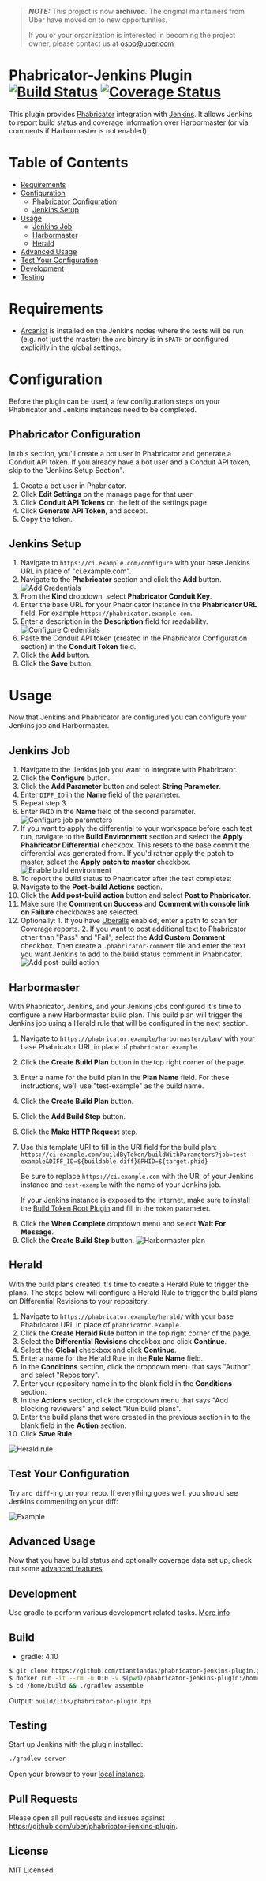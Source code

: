 > **_NOTE:_**  This project is now **archived**.  The original maintainers from Uber have moved on to new opportunities.  
>
> If you or your organization is interested in becoming the project owner, please contact us at ospo@uber.com

# Phabricator-Jenkins Plugin [![Build Status](https://travis-ci.org/uber/phabricator-jenkins-plugin.svg?branch=master)](https://travis-ci.org/uber/phabricator-jenkins-plugin) [![Coverage Status](https://coveralls.io/repos/uber/phabricator-jenkins-plugin/badge.svg?branch=master&service=github)](https://coveralls.io/github/uber/phabricator-jenkins-plugin?branch=master)

This plugin provides [Phabricator][] integration with [Jenkins][]. It allows Jenkins to
report build status and coverage information over Harbormaster (or via comments
if Harbormaster is not enabled).

[Phabricator]: http://phabricator.org/
[Jenkins]: https://jenkins-ci.org/

Table of Contents
=================
* [Requirements](#requirements)
* [Configuration](#configuration)
  * [Phabricator Configuration](#phabricator-configuration)
  * [Jenkins Setup](#jenkins-setup)
* [Usage](#usage)
  * [Jenkins Job](#jenkins-job)
  * [Harbormaster](#harbormaster)
  * [Herald](#herald)
* [Advanced Usage](docs/advanced.md)
* [Test Your Configuration](#test-your-configuration)
* [Development](#development)
* [Testing](#testing)


Requirements
=============

* [Arcanist](https://github.com/phacility/arcanist) is installed on the Jenkins nodes where the tests will be run (e.g. not just the master) the `arc` binary is in `$PATH` or configured explicitly in the global settings.

Configuration
=============

Before the plugin can be used, a few configuration steps on your
Phabricator and Jenkins instances need to be completed.

Phabricator Configuration
-------------------------

In this section, you'll create a bot user in Phabricator and generate a Conduit API token. If you already have a bot user and a Conduit API token, skip to the "Jenkins Setup Section".

1. Create a bot user in Phabricator.
2. Click **Edit Settings** on the manage page for that user
3. Click **Conduit API Tokens** on the left of the settings page
4. Click **Generate API Token**, and accept.
5. Copy the token.

Jenkins Setup
-------------

1. Navigate to `https://ci.example.com/configure` with your base Jenkins URL in place of "ci.example.com".
2. Navigate to the **Phabricator** section and click the **Add** button. ![Add Credentials](/docs/add-credentials.png)
3. From the **Kind** dropdown, select **Phabricator Conduit Key**.
4. Enter the base URL for your Phabricator instance in the **Phabricator URL** field. For example `https://phabricator.example.com`.
5. Enter a description in the **Description** field for readability.![Configure Credentials](/docs/configure-credentials.png)
6. Paste the Conduit API token (created in the Phabricator Configuration section) in the **Conduit Token** field.
7. Click the **Add** button.
8. Click the **Save** button.

Usage
=====

Now that Jenkins and Phabricator are configured you can configure your Jenkins job and Harbormaster.

Jenkins Job
-----------

1. Navigate to the Jenkins job you want to integrate with Phabricator.
2. Click the **Configure** button.
3. Click the **Add Parameter** button and select **String Parameter**.
4. Enter `DIFF_ID` in the **Name** field of the parameter.
5. Repeat step 3.
6. Enter `PHID` in the **Name** field of the second parameter. ![Configure job parameters](/docs/configure-job-parameters.png)
7. If you want to apply the differential to your workspace before each test run, navigate to the **Build Environment** section and select the **Apply Phabricator Differential** checkbox. This resets to the base commit the differential was generated from. If you'd rather apply the patch to master, select the **Apply patch to master** checkbox.
![Enable build environment](/docs/configure-job-environment.png)
8. To report the build status to Phabricator after the test completes:
  1. Navigate to the **Post-build Actions** section.
  2. Click the **Add post-build action** button and select **Post to Phabricator**.
  3. Make sure the **Comment on Success** and **Comment with console link on Failure** checkboxes are selected.
  4. Optionally:
    1. If you have [Uberalls](https://github.com/uber/uberalls) enabled, enter a path to scan for Coverage reports.
    2. If you want to post additional text to Phabricator other than "Pass" and "Fail", select the **Add Custom Comment** checkbox. Then create a `.phabricator-comment` file and enter the text you want Jenkins to add to the build status comment in Phabricator.
![Add post-build action](/docs/configure-job-post-build.png)

Harbormaster
------------

With Phabricator, Jenkins, and your Jenkins jobs configured it's time to configure a new Harbormaster build plan. This build plan will trigger the Jenkins job using a Herald rule that will be configured in the next section.

1. Navigate to `https://phabricator.example/harbormaster/plan/` with your base Phabricator URL in place of `phabricator.example`.
2. Click the **Create Build Plan** button in the top right corner of the page.
3. Enter a name for the build plan in the **Plan Name** field. For these instructions, we'll use "test-example" as the build name.
4. Click the **Create Build Plan** button.
5. Click the **Add Build Step** button.
6. Click the **Make HTTP Request** step.
7. Use this template URI to fill in the URI field for the build plan: `https://ci.example.com/buildByToken/buildWithParameters?job=test-example&DIFF_ID=${buildable.diff}&PHID=${target.phid}`

	Be sure to replace `https://ci.example.com` with the URI of your Jenkins instance and `test-example` with the name of your Jenkins job.

	If your Jenkins instance is exposed to the internet, make sure to install the [Build Token Root Plugin][] and fill in the `token` parameter.

[Build Token Root Plugin]: https://wiki.jenkins-ci.org/display/JENKINS/Build+Token+Root+Plugin

8. Click the **When Complete** dropdown menu and select **Wait For Message**.
9. Click the **Create Build Step** button.
![Harbormaster plan](/docs/harbormaster-plan.png)

Herald
------

With the build plans created it's time to create a Herald Rule to trigger the plans. The steps below will configure a Herald Rule to trigger the build plans on Differential Revisions to your repository.

1. Navigate to `https://phabricator.example/herald/` with your base Phabricator URL in place of `phabricator.example`.
2. Click the **Create Herald Rule** button in the top right corner of the page.
3. Select the **Differential Revisions** checkbox and click **Continue**.
4. Select the **Global** checkbox and click **Continue**.
5. Enter a name for the Herald Rule in the **Rule Name** field.
6. In the **Conditions** section, click the dropdown menu that says "Author" and select "Repository".
7. Enter your repository name in to the blank field in the **Conditions** section.
8. In the **Actions** section, click the dropdown menu that says "Add blocking reviewers" and select "Run build plans".
9. Enter the build plans that were created in the previous section in to the blank field in the **Action** section.
10. Click **Save Rule**.

![Herald rule](/docs/herald-rule.png)

Test Your Configuration
-----------------------

Try `arc diff`-ing on your repo. If everything goes well, you should see Jenkins
commenting on your diff:

![Example](/docs/uberalls-integration.png)

Advanced Usage
--------------

Now that you have build status and optionally coverage data set up, check out some
[advanced features](docs/advanced.md).

Development
-----------

Use gradle to perform various development related tasks. [More info](https://wiki.jenkins-ci.org/display/JENKINS/Gradle+JPI+Plugin)

Build
-------
- gradle: 4.10

```bash
$ git clone https://github.com/tiantiandas/phabricator-jenkins-plugin.git
$ docker run -it --rm -u 0:0 -v $(pwd)/phabricator-jenkins-plugin:/home/build gradle:5.5-jdk11 bash
$ cd /home/build && ./gradlew assemble
```

Output: `build/libs/phabricator-plugin.hpi`


Testing
-------

Start up Jenkins with the plugin installed:
```bash
./gradlew server
```

Open your browser to your [local instance](http://localhost:8080).

Pull Requests
-------------

Please open all pull requests and issues against
https://github.com/uber/phabricator-jenkins-plugin.

License
-------

MIT Licensed
